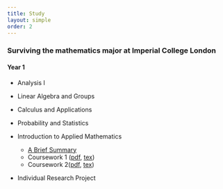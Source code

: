 ```yaml
---
title: Study
layout: simple
order: 2
---
```


### Surviving the mathematics major at Imperial College London
#### Year 1

- Analysis I


- Linear Algebra and Groups

- Calculus and Applications

- Probability and Statistics

- Introduction to Applied Mathematics
    - [A Brief Summary](/study/notes/year_1/Introduction_to_Applied_math/IAM)
    -  Coursework 1 ([pdf](/study/coursework/year_1/Introduction_to_Applied_math/pdf/IAM_Coursework1.pdf), [tex](/study/coursework/year_1/Introduction_to_Applied_math/tex/IAM_Coursework1.tex))
    -  Coursework 2([pdf](/study/coursework/year_1/Introduction_to_Applied_math/pdf/IAM_Coursework2.pdf), [tex](/study/coursework/year_1/Introduction_to_Applied_math/tex/IAM_Coursework2.tex))

- Individual Research Project


